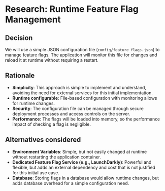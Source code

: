 # Research: Runtime Feature Flag Management

## Decision
We will use a simple JSON configuration file (`config/feature_flags.json`) to manage feature flags. The application will monitor this file for changes and reload it at runtime without requiring a restart.

## Rationale
- **Simplicity**: This approach is simple to implement and understand, avoiding the need for external services for this initial implementation.
- **Runtime configurable**: File-based configuration with monitoring allows for runtime changes.
- **Security**: The configuration file can be managed through secure deployment processes and access controls on the server.
- **Performance**: The flags will be loaded into memory, so the performance impact of checking a flag is negligible.

## Alternatives considered
- **Environment Variables**: Simple, but not easily changed at runtime without restarting the application container.
- **Dedicated Feature Flag Service (e.g., LaunchDarkly)**: Powerful and flexible, but adds an external dependency and cost that is not justified for this initial use case.
- **Database**: Storing flags in a database would allow runtime changes, but adds database overhead for a simple configuration need.